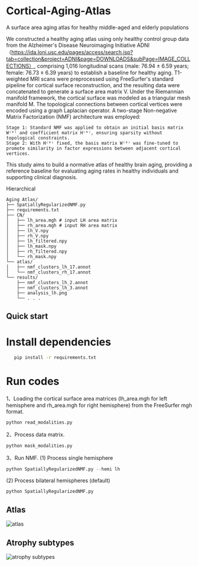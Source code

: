 # Cortical-Aging-Atlas
A surface area aging atlas for healthy middle-aged and elderly populations

We constructed a healthy aging atlas using only healthy control group data from the Alzheimer's Disease Neuroimaging Initiative ADNI（https://ida.loni.usc.edu/pages/access/search.jsp?tab=collection&project=ADNI&page=DOWNLOADS&subPage=IMAGE_COLLECTIONS）, comprising 1,016 longitudinal scans (male: 76.94 ± 6.59 years; female: 76.73 ± 6.39 years) to establish a baseline for healthy aging. T1-weighted MRI scans were preprocessed using FreeSurfer's standard pipeline for cortical surface reconstruction, and the resulting data were concatenated to generate a surface area matrix V. Under the Riemannian manifold framework, the cortical surface was modeled as a triangular mesh manifold M. The topological connections between cortical vertices were encoded using a graph Laplacian operator. A two-stage Non-negative Matrix Factorization (NMF) architecture was employed:
```plaintext
Stage 1: Standard NMF was applied to obtain an initial basis matrix W⁽⁰⁾ and coefficient matrix H⁽⁰⁾, ensuring sparsity without topological constraints.
Stage 2: With H⁽⁰⁾ fixed, the basis matrix W⁽⁰⁾ was fine-tuned to promote similarity in factor expressions between adjacent cortical vertices.
```
This study aims to build a normative atlas of healthy brain aging, providing a reference baseline for evaluating aging rates in healthy individuals and supporting clinical diagnosis.

Hierarchical
```plaintext
Aging Atlas/
├── SpatiallyRegularizedNMF.py
├── requirements.txt
├── CN/
│   ├── lh_area.mgh # input LH area matrix
│   ├── rh_area.mgh # input RH area matrix
│   ├── lh_V.npy
│   ├── rh_V.npy
│   ├── lh_filtered.npy
│   ├── lh_mask.npy
│   ├── rh_filtered.npy
│   └── rh_mask.npy
└── atlas/
│   ├── nmf_clusters_lh_17.annot
│   └── nmf_clusters_rh_17.annot
└── results/
    ├── nmf_clusters_lh_2.annot
    ├── nmf_clusters_lh_3.annot
    ├── analysis_lh.png
    └── . . .
```

## Quick start
# Install dependencies
```bash
   pip install -r requirements.txt
```
# Run codes

1、Loading the cortical surface area matrices (lh_area.mgh for left hemisphere and rh_area.mgh for right hemisphere) from the FreeSurfer mgh format.
```Python
python read_modalities.py
```
2、Process data matrix.
```Python
python mask_modalities.py
```
3、Run NMF.
(1) Process single hemisphere
```Python
python SpatiallyRegularizedNMF.py --hemi lh
```
(2) Process bilateral hemispheres (default)
```Python
python SpatiallyRegularizedNMF.py
```

## Atlas
![atlas](https://github.com/user-attachments/assets/a0ca5201-914d-4f55-ba82-11629476b1d8)

## Atrophy subtypes
![atrophy subtypes](https://github.com/user-attachments/assets/0a951efa-3be1-4bf5-9667-ec57aaad2283)


